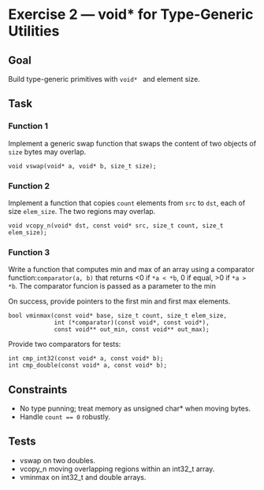 # Exercise 2 — void* for Type-Generic Utilities

## Goal

Build type-generic primitives with `void* ` and element size.

## Task

### Function 1

Implement a generic swap function that swaps the content of two objects of `size` bytes may overlap.

```
void vswap(void* a, void* b, size_t size);
```

### Function 2


Implement a function that copies `count` elements from `src` to `dst`, each of size `elem_size`.
The two regions may overlap. 

```
void vcopy_n(void* dst, const void* src, size_t count, size_t elem_size);
```

### Function 3

Write a function that computes min and max of an array using a comparator function:`comparator(a, b)` that returns <0 if `*a < *b`, 0 if equal, >0 if `*a > *b`. The comparator funcion is passed as a parameter to the min

On success, provide pointers to the first min and first max elements.

```
bool vminmax(const void* base, size_t count, size_t elem_size,
             int (*comparator)(const void*, const void*),
             const void** out_min, const void** out_max);
```

Provide two comparators for tests:

```
int cmp_int32(const void* a, const void* b);
int cmp_double(const void* a, const void* b);
```

## Constraints

* No type punning; treat memory as unsigned char* when moving bytes.
* Handle `count == 0` robustly.

## Tests

* vswap on two doubles.
* vcopy_n moving overlapping regions within an int32_t array.
* vminmax on int32_t and double arrays.




